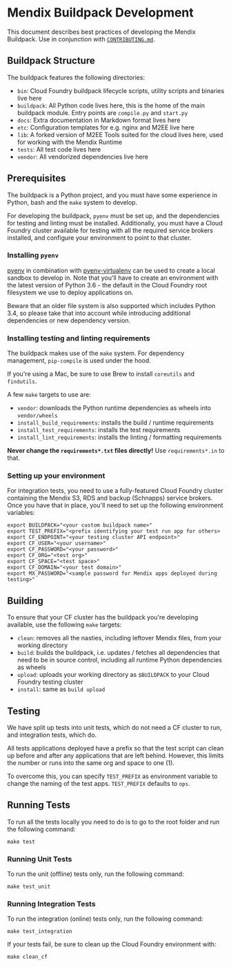 # Mendix Buildpack Development
This document describes best practices of developing the Mendix Buildpack. Use in conjunction with [`CONTRIBUTING.md`](CONTRIBUTING.md).

## Buildpack Structure
The buildpack features the following directories:
* `bin`: Cloud Foundry buildpack lifecycle scripts, utility scripts and binaries live here
* `buildpack`: All Python code lives here, this is the home of the main buildpack module. Entry points are `compile.py` and `start.py`
* `docs`: Extra documentation in Markdown format lives here
* `etc`: Configuration templates for e.g. nginx and M2EE live here
* `lib`: A forked version of M2EE Tools suited for the cloud lives here, used for working with the Mendix Runtime
* `tests`: All test code lives here
* `vendor`: All vendorized dependencies live here

## Prerequisites
The buildpack is a Python project, and you must have some experience in Python, bash and the `make` system to develop.

For developing the buildpack, `pyenv` must be set up, and the dependencies for testing and linting must be installed. Additionally, you must have a Cloud Foundry cluster available for testing with all the required service brokers installed, and configure your environment to point to that cluster.

### Installing `pyenv`
[pyenv](https://github.com/pyenv/pyenv) in combination with [pyenv-virtualenv](https://github.com/pyenv/pyenv-virtualenv) can be used to create a local sandbox to develop in. Note that you'll have to create an environment with the latest version of Python 3.6 - the default in the Cloud Foundry root filesystem we use to deploy applications on.

Beware that an older file system is also supported which includes Python 3.4, so please take that into account while introducing additional dependencies or new dependency version.

### Installing testing and linting requirements
The buildpack makes use of the `make` system. For dependency management, `pip-compile` is used under the hood.

If you're using a Mac, be sure to use Brew to install `coreutils` and `findutils`.

A few `make` targets to use are:

* `vendor`: downloads the Python runtime dependencies as wheels into `vendor/wheels`
* `install_build_requirements`: installs the build / runtime requirements
* `install_test_requirements`: installs the test requirements
* `install_lint_requirements`: installs the linting / formatting requirements

**Never change the `requirements*.txt` files directly!** Use `requirements*.in` to that.

### Setting up your environment
For integration tests, you need to use a fully-featured Cloud Foundry cluster containing the Mendix S3, RDS and backup (Schnapps) service brokers. Once you have that in place, you'll need to set up the following environment variables:

```
export BUILDPACK="<your custom buildpack name>"
export TEST_PREFIX="<prefix identifying your test run app for others>
export CF_ENDPOINT="<your testing cluster API endpoint>"
export CF_USER="<your username>"
export CF_PASSWORD="<your password>"
export CF_ORG="<test org>"
export CF_SPACE="<test space>"
export CF_DOMAIN="<your test domain>"
export MX_PASSWORD="<sample password for Mendix apps deployed during testing>"
```

## Building
To ensure that your CF cluster has the buildpack you're developing available, use the following `make` targets:

* `clean`: removes all the nasties, including leftover Mendix files, from your working directory
* `build`: builds the buildpack, i.e. updates / fetches all dependencies that need to be in source control, including all runtime Python dependencies as wheels
* `upload`: uploads your working directory as `$BUILDPACK` to your Cloud Foundry testing cluster
* `install`: same as `build upload`

## Testing
We have split up tests into unit tests, which do not need a CF cluster to run, and integration tests, which do.

All tests applications deployed have a prefix so that the test script can clean up before and after any applications that are left behind. However, this limits the number or runs into the same org and space to one (1).

To overcome this, you can specify `TEST_PREFIX` as environment variable to change the naming of the test apps. `TEST_PREFIX` defaults to `ops`. 

## Running Tests
To run all the tests locally you need to do is to go to the root folder and run the following command:

```
make test
```

### Running Unit Tests
To run the unit (offline) tests only, run the following command:

```
make test_unit
```

### Running Integration Tests
To run the integration (online) tests only, run the following command:

```
make test_integration
```

If your tests fail, be sure to clean up the Cloud Foundry environment with:

```
make clean_cf
```
